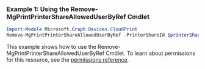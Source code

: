 ### Example 1: Using the Remove-MgPrintPrinterShareAllowedUserByRef Cmdlet
```powershell
Import-Module Microsoft.Graph.Devices.CloudPrint
Remove-MgPrintPrinterShareAllowedUserByRef -PrinterShareId $printerShareId -UserId $userId
```
This example shows how to use the Remove-MgPrintPrinterShareAllowedUserByRef Cmdlet.
To learn about permissions for this resource, see the [permissions reference](/graph/permissions-reference).
